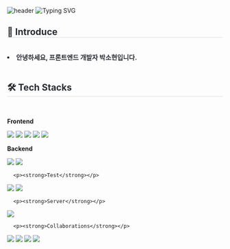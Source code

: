 ![header](https://capsule-render.vercel.app/api?type=waving&color=6994CDEE&text=&animation=&height=80)
![Typing SVG](https://readme-typing-svg.demolab.com?font=Alkatra&weight=500&size=45&duration=3500&pause=3&color=6994CDEE&center=false&vCenter=false&multiline=true&repeat=true&width=1000&height=100&lines=Welcome+to+SoHyun's+GitHub!👋)
    <div style="text-align: left;"> 
     <h2 style="border-bottom: 1px solid #d8dee4; color: #282d33;"> 🙂 Introduce </h2>  
     <div style="font-weight: 700; font-size: 15px; text-align: left; color: #282d33;">
      <li> 안녕하세요, 프론트엔드 개발자 박소현입니다.</li>
     </div> 
    </div>
<br />
    <div style="text-align: left;">
     <h2 style="border-bottom: 1px solid #d8dee4; color: #282d33;"> 🛠️ Tech Stacks </h2> <br> 
     <p><strong>Frontend</strong></p>
        <img src="https://img.shields.io/badge/html5-E34F26?style=for-the-badge&logo=html5&logoColor=white"> 
        <img src="https://img.shields.io/badge/css-1572B6?style=for-the-badge&logo=css3&logoColor=white"> 
        <img src="https://img.shields.io/badge/javascript-F7DF1E?style=for-the-badge&logo=javascript&logoColor=black"> 
        <img src="https://img.shields.io/badge/TypeScript-007ACC?style=for-the-badge&logo=typescript&logoColor=white"> 
        <img src="https://img.shields.io/badge/react-61DAFB?style=for-the-badge&logo=react&logoColor=black"> 
       <p><strong>Backend</strong></p>
        <img src="https://img.shields.io/badge/Spring Boot-6DB33F?style=for-the-badge&logo=Spring Boot&logoColor=white">
        <img src="https://img.shields.io/badge/Python-3776AB?style=for-the-badge&logo=Python&logoColor=white">
      
      <p><strong>Test</strong></p>
<img src="https://img.shields.io/badge/Postman-232F3E?style=for-the-badge&logo=Postman&logoColor=white">
<img src="https://img.shields.io/badge/Swagger-232F3E?style=for-the-badge&logo=Swagger&logoColor=white">
      
      <p><strong>Server</strong></p>
<img src="https://img.shields.io/badge/Amazon AWS-232F3E?style=for-the-badge&logo=Amazon AWS&logoColor=white">
      
      <p><strong>Collaborations</strong></p>
<img src="https://img.shields.io/badge/Notion-000000?style=for-the-badge&logo=Notion&logoColor=white">
<img src="https://img.shields.io/badge/Github-181717?style=for-the-badge&logo=Github&logoColor=white">
<img src="https://img.shields.io/badge/Firebase-FFCA28?style=for-the-badge&logo=Firebase&logoColor=white">
<img src="https://img.shields.io/badge/Figma-F24E1E?style=for-the-badge&logo=Figma&logoColor=white">
     </div>
    </div>
